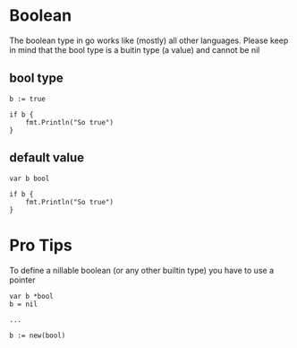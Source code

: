 # Boolean

The boolean type in go works like (mostly) all other languages.
Please keep in mind that the bool type is a buitin type (a value) and cannot be nil


## bool type
```golang
b := true

if b {
	fmt.Println("So true")
}
```


## default value
```golang
var b bool

if b {
	fmt.Println("So true")
}
```

# Pro Tips

To define a nillable boolean (or any other builtin type) you have to use a pointer

```golang
var b *bool
b = nil

...

b := new(bool)

```
